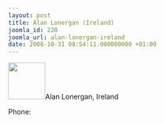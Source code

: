 ```yaml
---
layout: post
title: Alan Lonergan (Ireland)
joomla_id: 220
joomla_url: alan-lonergan-ireland
date: 2008-10-31 08:54:11.000000000 +01:00
---
```

<img src="http://www.freegaza.org/uploads/passengers/" width="75" />Alan Lonergan, Ireland<p><a href=""></a></p><p>Phone:</p>
